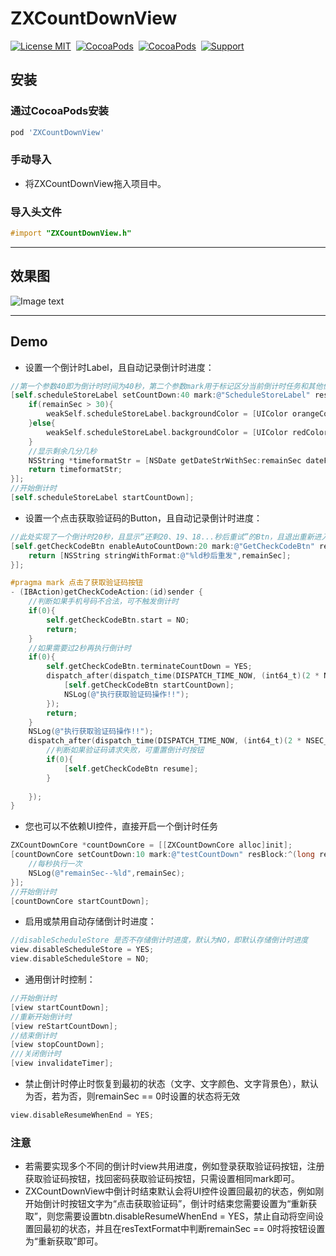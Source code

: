 # ZXCountDownView
[![License MIT](https://img.shields.io/badge/license-MIT-green.svg?style=flat)](https://raw.githubusercontent.com/skx926/KSPhotoBrowser/master/LICENSE)&nbsp;
[![CocoaPods](http://img.shields.io/cocoapods/v/ZXCountDownView.svg?style=flat)](http://cocoapods.org/?q=ZXCountDownView)&nbsp;
[![CocoaPods](http://img.shields.io/cocoapods/p/ZXCountDownView.svg?style=flat)](http://cocoapods.org/?q=ZXCountDownView)&nbsp;
[![Support](https://img.shields.io/badge/support-iOS%208.0%2B%20-blue.svg?style=flat)](https://www.apple.com/nl/ios/)&nbsp;
## 安装
### 通过CocoaPods安装
```ruby
pod 'ZXCountDownView'
```
### 手动导入
* 将ZXCountDownView拖入项目中。

### 导入头文件
```objective-c
#import "ZXCountDownView.h"
```
***

## 效果图
![Image text](http://www.zxlee.cn/ZXCountDownViewDemo3.gif) 

***

## Demo

* 设置一个倒计时Label，且自动记录倒计时进度：
```objective-c
//第一个参数40即为倒计时时间为40秒，第二个参数mark用于标记区分当前倒计时任务和其他倒计时任务，确保与其他任务不重名即可，block第一个参数即为剩余秒数，block返回值即为显示在Label上的文字。(此处实现了一个倒计时40秒，且显示”还剩40、39、38...秒哦“的Label)
[self.scheduleStoreLabel setCountDown:40 mark:@"ScheduleStoreLabel" resTextFormat:^NSString *(long remainSec) {
    if(remainSec > 30){
        weakSelf.scheduleStoreLabel.backgroundColor = [UIColor orangeColor];
    }else{
        weakSelf.scheduleStoreLabel.backgroundColor = [UIColor redColor];
    }
    //显示剩余几分几秒
    NSString *timeformatStr = [NSDate getDateStrWithSec:remainSec dateFormat:@"mm分ss秒"];
    return timeformatStr;
}];
//开始倒计时
[self.scheduleStoreLabel startCountDown];
```
* 设置一个点击获取验证码的Button，且自动记录倒计时进度：

```objective-c
//此处实现了一个倒计时20秒，且显示“还剩20、19、18...秒后重试”的Btn，且退出重新进入当前控制器或重启App不受影响。
[self.getCheckCodeBtn enableAutoCountDown:20 mark:@"GetCheckCodeBtn" resTextFormat:^NSString *(long remainSec) {
    return [NSString stringWithFormat:@"%ld秒后重发",remainSec];
}];
```
```objective-c
#pragma mark 点击了获取验证码按钮
- (IBAction)getCheckCodeAction:(id)sender {
    //判断如果手机号码不合法，可不触发倒计时
    if(0){
        self.getCheckCodeBtn.start = NO;
        return;
    }
    //如果需要过2秒再执行倒计时
    if(0){
        self.getCheckCodeBtn.terminateCountDown = YES;
        dispatch_after(dispatch_time(DISPATCH_TIME_NOW, (int64_t)(2 * NSEC_PER_SEC)), dispatch_get_main_queue(), ^{
            [self.getCheckCodeBtn startCountDown];
            NSLog(@"执行获取验证码操作!!");
        });
        return;
    }
    NSLog(@"执行获取验证码操作!!");
    dispatch_after(dispatch_time(DISPATCH_TIME_NOW, (int64_t)(2 * NSEC_PER_SEC)), dispatch_get_main_queue(), ^{
        //判断如果验证码请求失败，可重置倒计时按钮
        if(0){
            [self.getCheckCodeBtn resume];
        }
        
    });
}
```
* 您也可以不依赖UI控件，直接开启一个倒计时任务

```objective-c
ZXCountDownCore *countDownCore = [[ZXCountDownCore alloc]init];
[countDownCore setCountDown:10 mark:@"testCountDown" resBlock:^(long remainSec) {
    //每秒执行一次
    NSLog(@"remainSec--%ld",remainSec);
}];
//开始倒计时
[countDownCore startCountDown];
```
* 启用或禁用自动存储倒计时进度：
```objective-c
//disableScheduleStore 是否不存储倒计时进度，默认为NO，即默认存储倒计时进度
view.disableScheduleStore = YES;
view.disableScheduleStore = NO;
```
* 通用倒计时控制：
```objective-c
//开始倒计时
[view startCountDown];
//重新开始倒计时
[view reStartCountDown];
//结束倒计时
[view stopCountDown];
///关闭倒计时
[view invalidateTimer];
```
* 禁止倒计时停止时恢复到最初的状态（文字、文字颜色、文字背景色），默认为否，若为否，则remainSec == 0时设置的状态将无效
```objective-c
view.disableResumeWhenEnd = YES;
```

### 注意
* 若需要实现多个不同的倒计时view共用进度，例如登录获取验证码按钮，注册获取验证码按钮，找回密码获取验证码按钮，只需设置相同mark即可。
* ZXCountDownView中倒计时结束默认会将UI控件设置回最初的状态，例如刚开始倒计时按钮文字为“点击获取验证码”，倒计时结束您需要设置为“重新获取”，则您需要设置btn.disableResumeWhenEnd = YES，禁止自动将空间设置回最初的状态，并且在resTextFormat中判断remainSec == 0时将按钮设置为“重新获取”即可。


